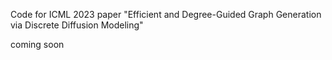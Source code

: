 
Code for ICML 2023 paper "Efficient and Degree-Guided Graph Generation via Discrete Diffusion Modeling"

coming soon
